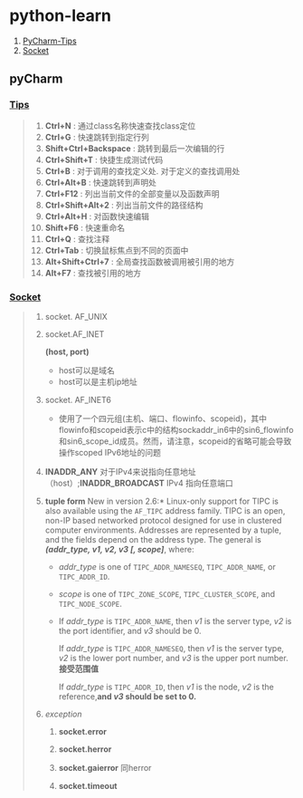 # python-learn

1. [PyCharm-Tips](#user-content-pycharm-tip)
2. [Socket](#user-content-Socket)

## pyCharm

### [**Tips**](pycharm-tip)

> 1. **Ctrl+N** : 通过class名称快速查找class定位
> 2. **Ctrl+G** : 快速跳转到指定行列
> 3. **Shift+Ctrl+Backspace** : 跳转到最后一次编辑的行
> 4. **Ctrl+Shift+T** : 快捷生成测试代码
> 5. **Ctrl+B** : 对于调用的查找定义处. 对于定义的查找调用处
> 6. **Ctrl+Alt+B** : 快速跳转到声明处
> 7. **Ctrl+F12** : 列出当前文件的全部变量以及函数声明
> 8. **Ctrl+Shift+Alt+2** : 列出当前文件的路径结构
> 9. **Ctrl+Alt+H** : 对函数快速编辑
> 10. **Shift+F6** : 快速重命名
> 11. **Ctrl+Q** : 查找注释
> 12. **Ctrl+Tab** : 切换鼠标焦点到不同的页面中
> 13. **Alt+Shift+Ctrl+7** : 全局查找函数被调用被引用的地方
> 14. **Alt+F7** : 查找被引用的地方


### [**Socket**](Socket)

> 1. socket. AF_UNIX
>
>    [^ AF_UNIX]: A Unix domain socket or IPC socket (inter-process communication socket) is a data communications endpoint for exchanging data between processes executing on the same host operating system. Valid socket types in the UNIX domain are: SOCK_STREAM (compare to TCP), for a stream-oriented socket; SOCK_DGRAM (compare to UDP), for a datagram-oriented socket that preserves message boundaries (as on most UNIX implementations, UNIX domain datagram sockets are always reliable and don't reorder datagrams); and SOCK_SEQPACKET (compare to SCTP), for a sequenced-packet socket that is connection-oriented, preserves message boundaries, and delivers messages in the order that they were sent.[1] The Unix domain socket facility is a standard component of POSIX operating systems 对内核压力大
>
>    
>
> 2. socket.AF_INET
>
>    [^AF_INET]: 指向网络通信，需要过底层协议层层往上传输
>
>    **(host, port)**
>
>    - host可以是域名
>    - host可以是主机ip地址
>
> 3. socket. AF_INET6
>
>    [^AF_INT6]: **(host, port, flowinfo, scopeid)** IPV6网络
>
>    - 使用了一个四元组(主机、端口、flowinfo、scopeid)，其中flowinfo和scopeid表示c中的结构sockaddr_in6中的sin6_flowinfo和sin6_scope_id成员。然而，请注意，scopeid的省略可能会导致操作scoped IPv6地址的问题
>
> 4. **INADDR_ANY** 对于IPv4来说指向任意地址（host）;**INADDR_BROADCAST** IPv4 指向任意端口
>
> 5. **tuple form** New in version 2.6:* Linux-only support for TIPC is also available using the `AF_TIPC` address family. TIPC is an open, non-IP based networked protocol designed for use in clustered computer environments. Addresses are represented by a tuple, and the fields depend on the address type. The general  is  ***(addr_type, v1, v2, v3 [, scope]***, where:
>
>    - *addr_type* is one of `TIPC_ADDR_NAMESEQ`, `TIPC_ADDR_NAME`, or `TIPC_ADDR_ID`.
>
>    - *scope* is one of `TIPC_ZONE_SCOPE`, `TIPC_CLUSTER_SCOPE`, and `TIPC_NODE_SCOPE`.
>
>    - If *addr_type* is `TIPC_ADDR_NAME`, then *v1* is the server type, *v2* is the port identifier, and *v3* should be 0.
>
>      If *addr_type* is `TIPC_ADDR_NAMESEQ`, then *v1* is the server type, *v2* is the lower port number, and *v3* is the upper port number. **接受范围值**
>
>      If *addr_type* is `TIPC_ADDR_ID`, then *v1* is the node, *v2* is the reference,**and *v3* should be set to 0.**
>
> 6. *exception*
>
>    1. **socket.error**
>
>       [^SocketErr]: either a `string` telling what went wrong or a pair `(errno, string)`
>
>    2. **socket.herror**
>
>       [^SocketHErr]: raised for `address`-related errors ,accompanying value is a pair `(h_errno, string)`
>
>    3. **socket.gaierror** 同herror
>
>    4. **socket.timeout**

